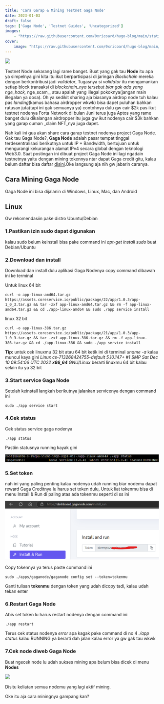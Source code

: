 ```yaml
---
title: 'Cara Garap & Mining Testnet Gaga Node'
date: 2023-01-03
draft: false
tags: ['Gaga Node', 'Testnet Guides', 'Uncategorized']
images: 
    - "https://raw.githubusercontent.com/0xricoard/hugo-blog/main/static/img/0B1AA8E8-F9FE-45F7-BD90-604F8C557C65.jpeg"
cover:
    image: "https://raw.githubusercontent.com/0xricoard/hugo-blog/main/static/img/0B1AA8E8-F9FE-45F7-BD90-604F8C557C65.jpeg"
---
```


![](https://raw.githubusercontent.com/0xricoard/hugo-blog/main/static/img/0B1AA8E8-F9FE-45F7-BD90-604F8C557C65.jpeg)

Testnet Node sekarang lagi rame banget. Buat yang gak tau **Node** itu apa ya simpelnya gini kita itu ikut berpartisipasi di jaringan _Blockchain_ mereka dengan berkontribusi jadi _validator_, Tugasnya si _validator_ itu mengamankan setiap block transaksi di _blockchain_nya tersebut biar gak ada yang nge_hack,_ nge_scam,_ atau apalah yang illegal pokoknya(jangan main illegalan ya dosa). Oh ya sedikit sharing aja biasanya airdrop node tuh kalau pas _landing_(kamus bahasa airdropper wkwk) bisa dapet puluhan bahkan ratusan juta(tapi ini gak semuanya ya) contohnya dulu gw cair $2k pas ikut testnet nodenya Forta Network di bulan Juni terus juga Aptos yang rame banget dulu dikalangan airdropper itu juga gw ikut nodenya cair $3k bahkan yang garap cuman _claim NFT_nya juga dapet.

Nah kali ini gua akan share cara garap testnet nodenya project Gaga Node. Gak tau Gaga Node?, **Gaga Node** adalah pasar tempat tinggal terdesentralisasi berikutnya untuk IP + Bandwidth, bertujuan untuk mengurangi kekurangan alamat IPv4 secara global dengan teknologi Web3.0. Saat postingan ini dibuat project Gaga Node ini lagi ngadain testnetnya yaitu dengan mining tokennya ntar dapat Gaga credit gitu, kalau belum daftar bisa daftar [disini](https://dashboard.gaganode.com/register?referral_code=ikkmmyouxz).Oke langsung aja nih gw jabarin caranya.

## Cara Mining Gaga Node

Gaga Node ini bisa dijalanin di Windows, Linux, Mac, dan Android

## Linux

Gw rekomendasiin pake distro Ubuntu/Debian

### 1.Pastikan izin sudo dapat digunakan

kalau sudo belum keinstall bisa pake command ini _apt-get install sudo_ buat Debian/Ubuntu

### 2.Download dan install

Download dan install dulu aplikasi Gaga Nodenya copy command dibawah ini ke terminal

Untuk linux 64 bit

```
curl -o app-linux-amd64.tar.gz https://assets.coreservice.io/public/package/22/app/1.0.3/app-1_0_3.tar.gz && tar -zxf app-linux-amd64.tar.gz && rm -f app-linux-amd64.tar.gz && cd ./app-linux-amd64 && sudo ./app service install 
```

linux 32 bit

```
curl -o app-linux-386.tar.gz https://assets.coreservice.io/public/package/21/app/1.0.3/app-1_0_3.tar.gz && tar -zxf app-linux-386.tar.gz && rm -f app-linux-386.tar.gz && cd ./app-linux-386 && sudo ./app service install 
```

**Tip:** untuk cek linuxmu 32 bit atau 64 bit ketik ini di terminal _uname -a_ kalau muncul kaya gini _Linux cs-713268424755-default 5.10.147+ #1 SMP Sat Dec 10 09:54:06 UTC 2022 **x86\_64** GNU/Linux_ berarti linuxmu 64 bit kalau selain itu ya 32 bit

### 3.Start service Gaga Node

Setelah keinstall langkah berikutnya jalankan servicenya dengan command ini

```
sudo ./app service start
```

### 4.Cek status

Cek status service gaga nodenya

```
./app status
```

Pastiin statusnya running kayak gini

![](https://raw.githubusercontent.com/0xricoard/hugo-blog/main/static/img/appstatus.png)

### 5.Set token

nah ini yang paling penting kalau nodenya udah running biar nodemu dapat reward Gaga Creditnya lu harus set token dulu, Untuk liat tokenmu bisa di menu Install & Run di paling atas ada tokenmu seperti di ss ini

![](https://raw.githubusercontent.com/0xricoard/hugo-blog/main/static/img/installrun.png)

Copy tokennya ya terus paste command ini

```
sudo ./apps/gaganode/gaganode config set --token=tokenmu
```

Ganti tulisan **tokenmu** dengan token yang udah dicopy tadi, kalau udah tekan enter

### 6.Restart Gaga Node

Abis set token lu harus restart nodenya dengan command ini

```
./app restart
```

Terus cek status nodenya _error_ apa kagak pake command di no 4 _./app status_ kalau RUNNING ya berarti dah jalan kalau error ya gw gak tau wkwk

### 7.Cek node diweb Gaga Node

Buat ngecek node lu udah sukses mining apa belum bisa dicek di menu **Nodes**

![](https://guides.bimasaktivalidator.my.id/wp-content/uploads/2023/01/image-5-1024x205.png)

Disitu keliatan semua nodemu yang lagi aktif mining.

Oke itu aja cara miningnya gampang kan?
